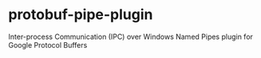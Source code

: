 # protobuf-pipe-plugin
Inter-process Communication (IPC) over Windows Named Pipes plugin for Google Protocol Buffers
